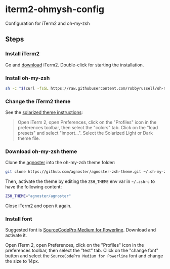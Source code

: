 # iterm2-ohmysh-config
Configuration for iTerm2 and oh-my-zsh

## Steps

### Install iTerm2

Go and [download](https://www.iterm2.com/downloads.html) iTerm2. Double-click for starting the installation.

### Install oh-my-zsh

```bash
sh -c "$(curl -fsSL https://raw.githubusercontent.com/robbyrussell/oh-my-zsh/master/tools/install.sh)"
```

### Change the iTerm2 theme

See the [solarized theme instructions](https://github.com/altercation/solarized/tree/master/iterm2-colors-solarized):

> Open iTerm 2, open Preferences, click on the "Profiles" icon in the preferences toolbar, then select the "colors" tab. Click on the "load presets" and select "import...". Select the Solarized Light or Dark theme file.

### Download oh-my-zsh theme

Clone the [agnoster](https://github.com/agnoster/agnoster-zsh-theme) into the oh-my-zsh theme folder:

```bash
git clone https://github.com/agnoster/agnoster-zsh-theme.git ~/.oh-my-zsh/custom/themes/agnoster
```
Then, activate the theme by editing the `ZSH_THEME` env var in `~/.zshrc` to have the following content:

```bash
ZSH_THEME="agnoster/agnoster"
```

Close iTerm2 and open it again.

### Install font

Suggested font is [SourceCodePro Medium for Powerline](https://github.com/powerline/fonts/blob/master/SourceCodePro/Source%20Code%20Pro%20Medium%20for%20Powerline.otf). Download and activate it.

Open iTerm 2, open Preferences, click on the "Profiles" icon in the preferences toolbar, then select the "test" tab. Click on the "change font" button and select the `SourceCodePro Medium for Powerline` font and change the size to 14px.

